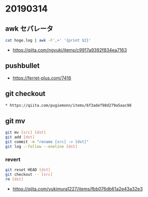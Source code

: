 # 20190314

## awk セパレータ

```sh
cat hoge.log | awk -F',+' '{print $2}'
```

* https://qiita.com/ngyuki/items/c9917a9392f834ea7163

## pushbullet

* https://ferret-plus.com/7416

## git checkout

```sh
* https://qiita.com/pugiemonn/items/6f3adef98d279a5aac98
```

## git mv

```sh
git mv [src] [dst]
git add [dst]
git commit -m "rename [src] -> [dst]"
git log --follow --oneline [dst]
```

### revert

```sh
git reset HEAD [dst]
git checkout -- [src]
rm [dst]
```

* https://qiita.com/yukimura1227/items/fbb076db61a2e43a32e3